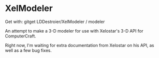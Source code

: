 # XelModeler
Get with:
gitget LDDestroier/XelModeler / modeler

An attempt to make a 3-D modeler for use with Xelostar's 3-D API for ComputerCraft.

Right now, I'm waiting for extra documentation from Xelostar on his API, as well as a few bug fixes.
